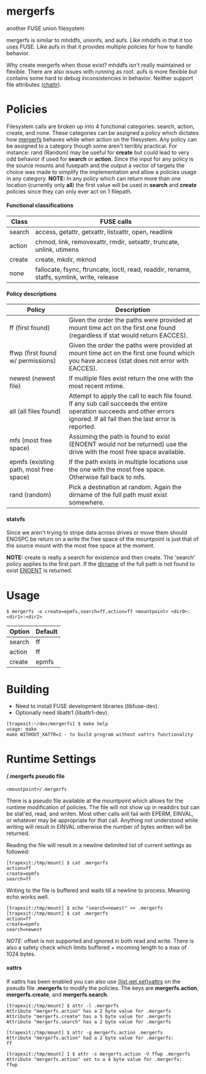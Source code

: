 mergerfs
========

another FUSE union filesystem

mergerfs is similar to mhddfs, unionfs, and aufs. Like mhddfs in that it too uses FUSE. Like aufs in that it provides multiple policies for how to handle behavior.

Why create mergerfs when those exist? mhddfs isn't really maintained or flexible. There are also issues with running as root. aufs is more flexible but contains some hard to debug inconsistencies in behavior. Neither support file attributes ([chattr](http://linux.die.net/man/1/chattr)).

Policies
========

Filesystem calls are broken up into 4 functional categories: search, action, create, and none. These categories can be assigned a policy which dictates how [mergerfs](http://github.com/trapexit/mergerfs) behaves while when action on the filesystem. Any policy can be assigned to a category though some aren't terribly practical. For instance: rand (Random) may be useful for **create** but could lead to very odd behavior if used for **search** or **action**. Since the input for any policy is the source mounts and fusepath and the output a vector of targets the choice was made to simplify the implementation and allow a policies usage in any category. **NOTE:** In any policy which can return more than one location (currently only **all**) the first value will be used in **search** and **create** policies since they can only ever act on 1 filepath.

#### Functional classifications ####
| Class | FUSE calls |
|-------|------------|
| search | access, getattr, getxattr, listxattr, open, readlink  |
| action | chmod, link, removexattr, rmdir, setxattr, truncate, unlink, utimens |
| create | create, mkdir, mknod |
| none   | fallocate, fsync, ftruncate, ioctl, read, readdir, rename, statfs, symlink, write, release |

#### Policy descriptions ####
| Policy | Description |
|--------------|-------------|
| ff (first found) | Given the order the paths were provided at mount time act on the first one found (regardless if stat would return EACCES). |
| ffwp (first found w/ permissions) | Given the order the paths were provided at mount time act on the first one found which you have access (stat does not error with EACCES). |
| newest (newest file) | If multiple files exist return the one with the most recent mtime. |
| all (all files found) | Attempt to apply the call to each file found. If any sub call succeeds the entire operation succeeds and other errors ignored. If all fail then the last error is reported. |
| mfs (most free space) | Assuming the path is found to exist (ENOENT would not be returned) use the drive with the most free space available. |
| epmfs (existing path, most free space) | If the path exists in multiple locations use the one with the most free space. Otherwise fall back to mfs. |
| rand (random) | Pick a destination at random. Again the dirname of the full path must exist somewhere. |

#### statvfs ####

Since we aren't trying to stripe data across drives or move them should ENOSPC be return on a write the free space of the mountpoint is just that of the source mount with the most free space at the moment.

**NOTE:** create is really a search for existence and then create. The 'search' policy applies to the first part. If the [dirname](http://linux.die.net/man/3/dirname) of the full path is not found to exist [ENOENT](http://linux.die.net/man/3/errno) is returned.

Usage
=====

```
$ mergerfs -o create=epmfs,search=ff,action=ff <mountpoint> <dir0>:<dir1>:<dir2>
```

| Option | Default |
|--------|--------|
| search | ff |
| action | ff |
| create | epmfs |

Building
========

* Need to install FUSE development libraries (libfuse-dev).
* Optionally need libattr1 (libattr1-dev).


```
[trapexit:~/dev/mergerfs] $ make help
usage: make
make WITHOUT_XATTR=1 - to build program without xattrs functionality
```

Runtime Settings
================

#### /.mergerfs pseudo file ####
```
<mountpoint>/.mergerfs
```

There is a pseudo file available at the mountpoint which allows for the runtime modification of policies. The file will not show up in readdirs but can be stat'ed, read, and writen. Most other calls will fail with EPERM, EINVAL, or whatever may be appropriate for that call. Anything not understood while writing will result in EINVAL otherwise the number of bytes written will be returned.

Reading the file will result in a newline delimited list of current settings as followed:

```
[trapexit:/tmp/mount] $ cat .mergerfs
action=ff
create=epmfs
search=ff
```

Writing to the file is buffered and waits till a newline to process. Meaning echo works well.

```
[trapexit:/tmp/mount] $ echo "search=newest" >> .mergerfs
[trapexit:/tmp/mount] $ cat .mergerfs
action=ff
create=epmfs
search=newest
```

*NOTE:* offset is not supported and ignored in both read and write. There is also a safety check which limits buffered + incoming length to a max of 1024 bytes.

#### xattrs ####

If xattrs has been enabled you can also use [{list,get,set}xattrs](http://linux.die.net/man/2/listxattr) on the pseudo file **.mergerfs** to modify the policies. The keys are **mergerfs.action**, **mergerfs.create**, and **mergerfs.search**.

```
[trapexit:/tmp/mount] $ attr -l .mergerfs
Attribute "mergerfs.action" has a 2 byte value for .mergerfs
Attribute "mergerfs.create" has a 5 byte value for .mergerfs
Attribute "mergerfs.search" has a 2 byte value for .mergerfs

[trapexit:/tmp/mount] $ attr -g mergerfs.action .mergerfs
Attribute "mergerfs.action" had a 2 byte value for .mergerfs:
ff

[trapexit:/tmp/mount] 1 $ attr -s mergerfs.action -V ffwp .mergerfs
Attribute "mergerfs.action" set to a 4 byte value for .mergerfs:
ffwp
```
